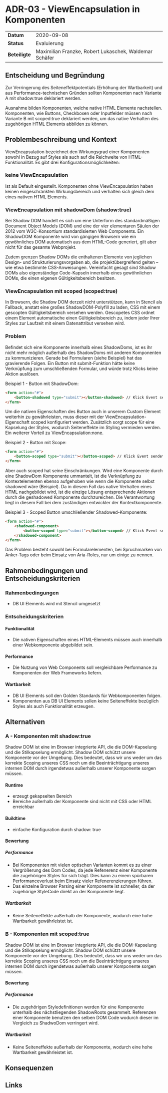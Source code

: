 # ADR-03 - ViewEncapsulation in Komponenten

|                |                                                        |     |
| -------------- | ------------------------------------------------------ | --- |
| **Datum**      | 2020-09-08                                             |     |
| **Status**     | Evaluierung                                            |     |
| **Beteiligte** | Maximilian Franzke, Robert Lukaschek, Waldemar Schäfer |     |

## Entscheidung und Begründung

Zur Verringerung des Seiteneffektpotentials (Erhöhung der Wartbarkeit) und aus Performance-technischen Gründen sollten Komponenten nach Variante A mit shadow:true deklariert werden.

Ausnahme bilden Komponenten, welche native HTML Elemente nachstellen. Komponenten, wie Buttons, Checkboxen oder Inputfelder müssen nach Variante B mit scoped:true deklariert werden, um das native Verhalten des zugehörigen HTML Elements abbilden zu können.

## Problembeschreibung und Kontext

ViewEncapsulation bezeichnet den Wirkungsgrad einer Komponenten sowohl in Bezug auf Styles als auch auf die Reichweite von HTML-Funktionalität. Es gibt drei Konfigurationsmöglichkeiten:

### keine ViewEncapsulation

Ist als Default eingestellt. Komponenten ohne ViewEncapsulation haben keinen eingeschränkten Wirkungsbereich und verhalten sich gleich dem eines nativen HTML Elements.

### ViewEncapsulation mit shadowDom (shadow:true)

Bei Shadow DOM handelt es sich um eine Unterform des standardmäßigen Document Object Models (DOM) und eine der vier elementaren Säulen der 2012 vom W3C-Konsortium standardisierten Web Components. Ein ShadowDOM Komponente wird von gängigen Browsern wie ein gewöhnliches DOM automatisch aus dem HTML-Code generiert, gilt aber nicht für das gesamte Webprojekt.

Zudem grenzen Shadow DOMs die enthaltenen Elemente von jeglichen Design- und Strukturierungsvorgaben ab, die projektübergreifend gelten – wie etwa bestimmte CSS-Anweisungen. Vereinfacht gesagt sind Shadow DOMs also eigenständige Code-Kapseln innerhalb eines gewöhnlichen DOMs, die einen eigenen Gültigkeitsbereich besitzen.

### ViewEncapsulation mit scoped (scoped:true)

In Browsern, die Shadow DOM derzeit nicht unterstützen, kann in Stencil als Fallback, anstatt eine großes ShadowDOM-Polyfill zu laden, CSS mit einem gescopten Gültigkeitsbereich versehen werden. Gescopetes CSS ordnet einem Element automatische einen Gültigkeitsbereich zu, indem jeder Ihrer Styles zur Laufzeit mit einem Datenattribut versehen wird.

### Problem

Befindet sich eine Komponente innerhalb eines ShadowDoms, ist es ihr nicht mehr möglich außerhalb des ShadowDoms mit anderen Komponenten zu kommunizieren. Gerade bei Formularen (siehe Beispiel) hat das gravierende Folgen. Ein Button mit submit-Funktion hätte keine Verknüpfung zum umschließenden Formular, und würde trotz Klicks keine Aktion auslösen.

Beispiel 1 - Button mit ShadowDom:
```html
<form action="#">
    <button-shadowed type="submit"></button-shadowed> // Klick Event sendet Formular nicht ab
</form>
```

Um die nativen Eigenschaften des Button auch in unserem Custom Element weiterhin zu gewährleisten, muss dieser mit der ViewEncapsulation-Eigenschaft scoped konfiguriert werden. Zusätzlich sorgt scope für eine Kapselung der Styles, wodurch Seiteneffekte im Styling vermieden werden. Ein weiterer Vorteil zu ViewEncapsulation:none.

Beispiel 2 - Button mit Scope:
```html
<form action="#">
    <button-scoped type="submit"></button-scoped> // Klick Event sendet Formular ab
</form>
```

Aber auch scoped hat seine Einschränkungen. Wird eine Komponente durch eine ShadowDom Komponente ummantelt, ist die Verknüpfung zu Kontextelementen ebenso aufgehoben wie wenn die Komponente selbst shadowed wäre (Beispiel). Da in diesem Fall das native Verhalten eines HTML nachgebildet wird, ist die einzige Lösung entsprechende Aktionen durch die geshadowed Komponente durchzureichen. Die Verantwortung liegt in diesem Fall bei dem zuständigen entwickler der Kontextkomponente.

Beispiel 3 - Scoped Button umschließender Shadowed-Komponente:
```html
<form action="#">
    <shadowed-component>
        <button-scoped type="submit"></button-scoped> // Klick Event sendet Formular nicht ab
    </shadowed-component>
</form>
```

Das Problem besteht sowohl bei Formularelementen, bei Spruchmarken von Anker-Tags oder beim Einsatz von Aria-Roles, nur um einige zu nennen.

## Rahmenbedingungen und Entscheidungskriterien

### Rahmenbedingungen

- DB UI Elements wird mit Stencil umgesetzt

### Entscheidungskriterien

#### Funktionalität

- Die nativen Eigenschaften eines HTML-Elements müssen auch innerhalb einer Webkomponente abgebildet sein.

#### Performance

- Die Nutzung von Web Components soll vergleichbare Performance zu Komponenten der Web Frameworks liefern.

#### Wartbarkeit

- DB UI Elements soll den Golden Standards für Webkomponenten folgen.
- Komponenten aus DB UI Elements sollen keine Seiteneffekte bezüglich Styles als auch Funktionalität erzeugen.

## Alternativen

### A - Komponenten mit shadow:true

Shadow DOM ist eine im Browser integrierte API, die die DOM-Kapselung und die Stilkapselung ermöglicht. Shadow DOM schützt unsere Komponente vor der Umgebung. Dies bedeutet, dass wir uns weder um das korrekte Scoping unseres CSS noch um die Beeinträchtigung unseres internen DOM durch irgendetwas außerhalb unserer Komponente sorgen müssen.

#### Runtime

- erzeugt gekapselten Bereich
- Bereiche außerhalb der Komponente sind nicht mit CSS oder HTML erreichbar

#### Buildtime

- einfache Konfiguration durch shadow: true

#### Bewertung

##### Performance

- Bei Komponenten mit vielen optischen Varianten kommt es zu einer Vergrößerung des Dom Codes, da jede Refenerenz einer Komponente die zugehörigen Styles für sich trägt. Dies kann zu einem spürbaren Performanceverlust beim Einsatz vieler Refenerenzierungen führen.
- Das einzelne Browser Parsing einer Komponente ist schneller, da der zugehörige StyleCode direkt an der Komponente liegt.

##### Wartbarkeit

- Keine Seiteneffekte außerhalb der Komponente, wodurch eine hohe Wartbarkeit gewährleistet ist.

### B - Komponenten mit scoped:true

Shadow DOM ist eine im Browser integrierte API, die die DOM-Kapselung und die Stilkapselung ermöglicht. Shadow DOM schützt unsere Komponente vor der Umgebung. Dies bedeutet, dass wir uns weder um das korrekte Scoping unseres CSS noch um die Beeinträchtigung unseres internen DOM durch irgendetwas außerhalb unserer Komponente sorgen müssen.

#### Bewertung

##### Performance

- Die zugehörigen Styledefinitionen werden für eine Komponente unterhalb des nächstliegenden ShadowRoots gesammelt. Referenzen einer Komponente benutzen den selben DOM Code wodurch dieser im Vergleich zu ShadwoDom verringert wird.

##### Wartbarkeit

- Keine Seiteneffekte außerhalb der Komponente, wodurch eine hohe Wartbarkeit gewährleistet ist.

## Konsequenzen

## Links

